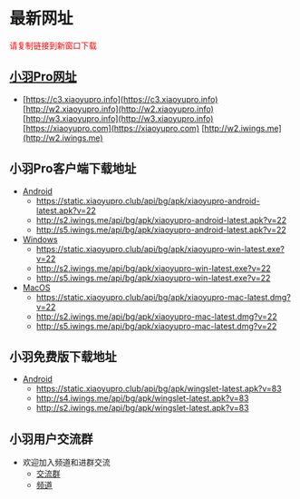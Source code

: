 # 最新网址
<span style="color:#FF0000;">请复制链接到新窗口下载</span>

## [小羽Pro网址](https://xiaoyupro.com)
* [https://c3.xiaoyupro.info](https://c3.xiaoyupro.info) [http://w2.xiaoyupro.info](http://w2.xiaoyupro.info) [http://w3.xiaoyupro.info](http://w3.xiaoyupro.info) [https://xiaoyupro.com](https://xiaoyupro.com) [http://w2.iwings.me](http://w2.iwings.me)

## 小羽Pro客户端下载地址
* [Android](https://static.xiaoyupro.club/api/bg/apk/xiaoyupro-android-latest.apk?v=22)
    * https://static.xiaoyupro.club/api/bg/apk/xiaoyupro-android-latest.apk?v=22
    * http://s2.iwings.me/api/bg/apk/xiaoyupro-android-latest.apk?v=22
    * http://s5.iwings.me/api/bg/apk/xiaoyupro-android-latest.apk?v=22
* [Windows](https://static.xiaoyupro.club/api/bg/apk/xiaoyupro-win-latest.exe?v=22)
    * https://static.xiaoyupro.club/api/bg/apk/xiaoyupro-win-latest.exe?v=22
    * http://s2.iwings.me/api/bg/apk/xiaoyupro-win-latest.exe?v=22
    * http://s5.iwings.me/api/bg/apk/xiaoyupro-win-latest.exe?v=22
* [MacOS](https://static.xiaoyupro.club/api/bg/apk/xiaoyupro-mac-latest.dmg?v=22)
    * https://static.xiaoyupro.club/api/bg/apk/xiaoyupro-mac-latest.dmg?v=22
    * http://s2.iwings.me/api/bg/apk/xiaoyupro-mac-latest.dmg?v=22
    * http://s5.iwings.me/api/bg/apk/xiaoyupro-mac-latest.dmg?v=22

## 小羽免费版下载地址
* [Android](https://static.xiaoyupro.club/api/bg/apk/wingslet-latest.apk?v=83)
    * https://static.xiaoyupro.club/api/bg/apk/wingslet-latest.apk?v=83
    * http://s4.iwings.me/api/bg/apk/wingslet-latest.apk?v=83
    * http://s2.iwings.me/api/bg/apk/wingslet-latest.apk?v=83

## 小羽用户交流群
* 欢迎加入频道和进群交流
    * [交流群](https://t.me/xiaoyuorg)
    * [频道](https://t.me/xiaoyuclub)